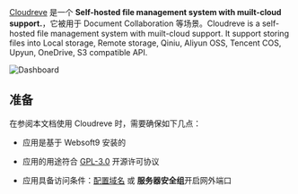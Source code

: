 [Cloudreve](https://cloudreve.org/) 是一个 **Self-hosted file management system with muilt-cloud support.**，它被用于 Document Collaboration  等场景。Cloudreve is a self-hosted file management system with muilt-cloud support. It support storing files into Local storage, Remote storage, Qiniu, Aliyun OSS, Tencent COS, Upyun, OneDrive, S3 compatible API.


![Dashboard](https://libs.websoft9.com/Websoft9/DocsPicture/zh/cloudreve/cloudreve-gui-websoft9.png)


## 准备

在参阅本文档使用 Cloudreve 时，需要确保如下几点：

- 应用是基于 Websoft9 安装的

- 应用的用途符合 [GPL-3.0](https://opensource.org/licenses/GPL-3.0) 开源许可协议

- 应用具备访问条件：[配置域名](./guide/appsetdomain) 或 **服务器安全组**开启网外端口
